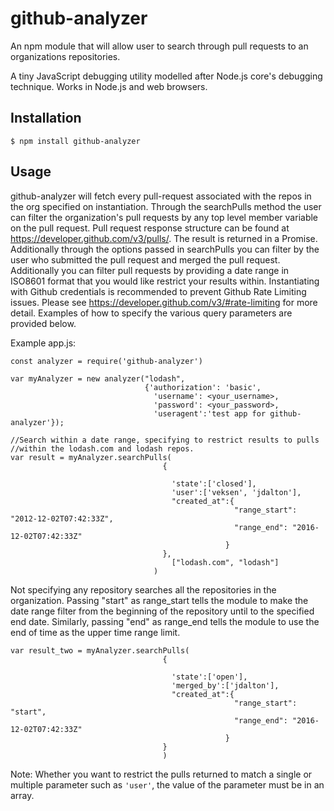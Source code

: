 # github-analyzer
An npm module that will allow user to search through pull requests to an organizations repositories.

A tiny JavaScript debugging utility modelled after Node.js core's debugging technique. Works in Node.js and web browsers.

## Installation

```
$ npm install github-analyzer
```
## Usage

github-analyzer will fetch every pull-request associated with the repos in the org specified on instantiation.  Through the searchPulls method the user can filter the organization's pull requests by any top level member variable on the pull request.  Pull request response structure can be found at https://developer.github.com/v3/pulls/.  The result is returned in a Promise. Additionally through the options passed in searchPulls you can filter by the user who submitted the pull request and merged the pull request. Additionally you can filter pull requests by providing a date range in ISO8601 format that you would like restrict your results within.  Instantiating with Github credentials is recommended to prevent Github Rate Limiting issues.  Please see https://developer.github.com/v3/#rate-limiting for more detail.  Examples of how to specify the various query parameters are provided below.  


Example app.js:
```
const analyzer = require('github-analyzer')

var myAnalyzer = new analyzer("lodash",
                              {'authorization': 'basic',
                                'username': <your_username>,
                                'password': <your_password>,
                                'useragent':'test app for github-analyzer'});

//Search within a date range, specifying to restrict results to pulls
//within the lodash.com and lodash repos.
var result = myAnalyzer.searchPulls(
                                  {

                                    'state':['closed'],
                                    'user':['veksen', 'jdalton'],
                                    "created_at":{
                                                  "range_start": "2012-12-02T07:42:33Z",
                                                  "range_end": "2016-12-02T07:42:33Z"
                                                }
                                  },
                                    ["lodash.com", "lodash"]
                                )
```
Not specifying any repository searches all the repositories in the organization.  Passing "start" as range_start tells the module to make the date range filter from the beginning of the repository until to the specified end date. Similarly, passing "end" as range_end tells the module to use the end of time as the upper time range limit.
```
var result_two = myAnalyzer.searchPulls(
                                  {

                                    'state':['open'],
                                    'merged_by':['jdalton'],
                                    "created_at":{
                                                  "range_start": "start",
                                                  "range_end": "2016-12-02T07:42:33Z"
                                                }
                                  }  
                                  )
```
Note: Whether you want to restrict the pulls returned to match a single or multiple parameter such as ```'user'```, the value of the parameter must be in an array.
